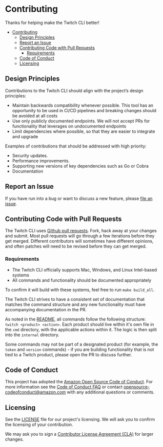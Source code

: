 # Contributing

Thanks for helping make the Twitch CLI better! 
- [Contributing](#contributing)
  - [Design Principles](#design-principles)
  - [Report an Issue](#report-an-issue)
  - [Contributing Code with Pull Requests](#contributing-code-with-pull-requests)
    - [Requirements](#requirements)
  - [Code of Conduct](#code-of-conduct)
  - [Licensing](#licensing)

## Design Principles

Contributions to the Twitch CLI should align with the project’s design principles:

 * Maintain backwards compatibility whenever possible. This tool has an opportunity to be used in CI/CD pipelines and breaking changes should be avoided at all costs
 * Use only publicly documented endpoints. We will not accept PRs for functionality that leverages on undocumented endpoints
 * Limit dependencies where possible, so that they are easier to integrate and upgrade


Examples of contributions that should be addressed with high priority:

 * Security updates.
 * Performance improvements.
 * Supporting new versions of key dependencies such as Go or Cobra
 * Documentation

## Report an Issue

If you have run into a bug or want to discuss a new feature, please [file an issue](https://github.com/twitchdev/twitch-cli/issues).

## Contributing Code with Pull Requests

The Twitch CLI uses [Github pull requests](https://github.com/twitchdev/twitch-cli/pulls). Fork, hack away at your changes and submit. Most pull requests will go through a few iterations before they get merged. Different contributors will sometimes have different opinions, and often patches will need to be revised before they can get merged.

### Requirements

 *  The Twitch CLI officially supports Mac, Windows, and Linux Intel-based systems
 *  All commands and functionality should be documented appropriately

To confirm it will build with these systems, feel free to run `make build_all`. 

The Twitch CLI strives to have a consistent set of documentation that matches the command structure and any new functionality must have accompanying documentation in the PR.

As noted in the [README](./README.md), all commands follow the following structure: `twitch <product> <action>`. Each product should live within it's own file in the `cmd` directory, with the applicable actions within it. The logic is then split into the `internal` directory. 

Some commands may not be part of a designated product (for example, the `token` and `version` commands) - if you are building functionality that is not tied to a Twitch product, please open the PR to discuss further. 

## Code of Conduct

This project has adopted the [Amazon Open Source Code of Conduct](https://aws.github.io/code-of-conduct).
For more information see the [Code of Conduct FAQ](https://aws.github.io/code-of-conduct-faq) or contact
opensource-codeofconduct@amazon.com with any additional questions or comments.

## Licensing

See the [LICENSE](https://github.com/twitchdev/twitch-cli//blob/master/LICENSE) file for our project's licensing. We will ask you to confirm the licensing of your contribution.

We may ask you to sign a [Contributor License Agreement (CLA)](http://en.wikipedia.org/wiki/Contributor_License_Agreement) for larger changes.

